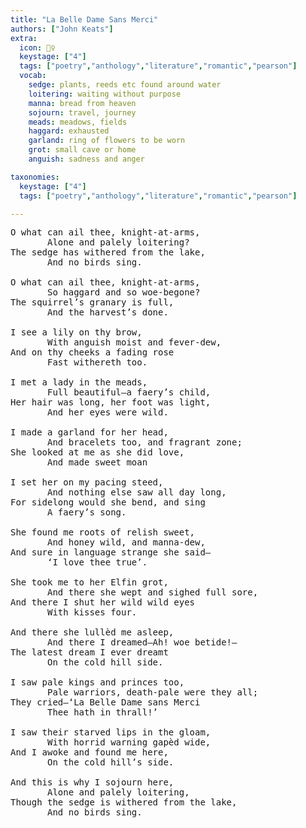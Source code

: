 ```yaml
---
title: "La Belle Dame Sans Merci"
authors: ["John Keats"]
extra:
  icon: 🧝‍♀️
  keystage: ["4"]
  tags: ["poetry","anthology","literature","romantic","pearson"]
  vocab:
    sedge: plants, reeds etc found around water
    loitering: waiting without purpose
    manna: bread from heaven
    sojourn: travel, journey
    meads: meadows, fields
    haggard: exhausted
    garland: ring of flowers to be worn
    grot: small cave or home
    anguish: sadness and anger

taxonomies:
  keystage: ["4"]
  tags: ["poetry","anthology","literature","romantic","pearson"]

--- 
```


<pre class="language-pre">
O what can ail thee, knight-at-arms,
       Alone and palely loitering?
The sedge has withered from the lake,
       And no birds sing.

O what can ail thee, knight-at-arms,
       So haggard and so woe-begone?
The squirrel’s granary is full,
       And the harvest’s done.

I see a lily on thy brow,
       With anguish moist and fever-dew,
And on thy cheeks a fading rose
       Fast withereth too.

I met a lady in the meads,
       Full beautiful—a faery’s child,
Her hair was long, her foot was light,
       And her eyes were wild.

I made a garland for her head,
       And bracelets too, and fragrant zone;
She looked at me as she did love,
       And made sweet moan

I set her on my pacing steed,
       And nothing else saw all day long,
For sidelong would she bend, and sing
       A faery’s song.

She found me roots of relish sweet,
       And honey wild, and manna-dew,
And sure in language strange she said—
       ‘I love thee true’.

She took me to her Elfin grot,
       And there she wept and sighed full sore,
And there I shut her wild wild eyes
       With kisses four.

And there she lullèd me asleep,
       And there I dreamed—Ah! woe betide!—
The latest dream I ever dreamt
       On the cold hill side.

I saw pale kings and princes too,
       Pale warriors, death-pale were they all;
They cried—‘La Belle Dame sans Merci
       Thee hath in thrall!’

I saw their starved lips in the gloam,
       With horrid warning gapèd wide,
And I awoke and found me here,
       On the cold hill’s side.

And this is why I sojourn here,
       Alone and palely loitering,
Though the sedge is withered from the lake,
       And no birds sing.
</pre>

